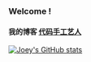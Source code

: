 ### Welcome !

#### 我的博客 [代码手工艺人](https://joey.blue)


[![Joey's GitHub stats](https://github-readme-stats.vercel.app/api?username=XueshiQiao&count_private=true&show_icons=true&theme=tokyonight)](https://github.com/anuraghazra/github-readme-stats)



<!--
**XueshiQiao/XueshiQiao** is a ✨ _special_ ✨ repository because its `README.md` (this file) appears on your GitHub profile.

Here are some ideas to get you started:

- 🔭 I’m currently working on ...
- 🌱 I’m currently learning ...
- 👯 I’m looking to collaborate on ...
- 🤔 I’m looking for help with ...
- 💬 Ask me about ...
- 📫 How to reach me: ...
- 😄 Pronouns: ...
- ⚡ Fun fact: ...
-->
